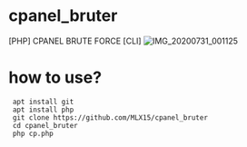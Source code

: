 # cpanel_bruter
[PHP] CPANEL BRUTE FORCE [CLI]
![IMG_20200731_001125](https://user-images.githubusercontent.com/43511729/89030577-f3dbb100-d35a-11ea-8200-a029541d80be.jpg)

# how to use?
     apt install git
     apt install php
     git clone https://github.com/MLX15/cpanel_bruter
     cd cpanel_bruter
     php cp.php
